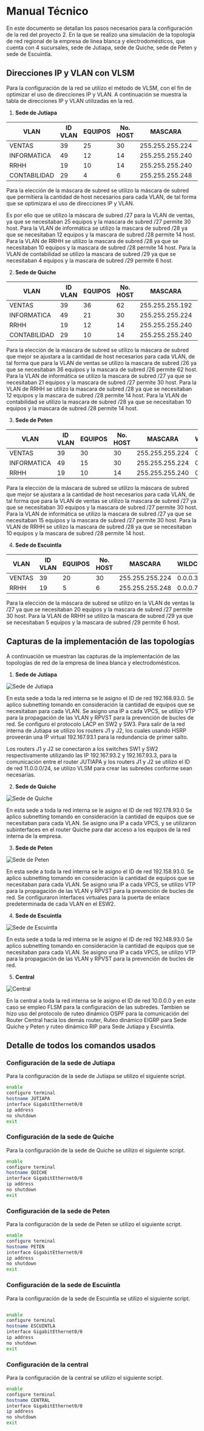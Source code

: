 
# Manual Técnico


En este documento se detallan los pasos necesarios para la configuración de la red del proyecto 2. En la que se realizo una simulación de la topología de red regional de la empresa de linea blanca y electrodomésticos, que cuenta con 4 sucursales, sede de Jutiapa, sede de Quiche, sede de Peten y sede de Escuintla.

## Direcciones IP y VLAN con VLSM

Para la configuración de la red se utilizo el método de VLSM, con el fin de optimizar el uso de direcciones IP y VLAN. A continuación se muestra la tabla de direcciones IP y VLAN utilizadas en la red.

1. **Sede de Jutiapa**

| VLAN | ID VLAN | EQUIPOS | No. HOST | MASCARA | WILDCARD | /SLAH | ID RED | PRIMERA IP | ULTIMA IP | BROADCAST |
|------|---------|---------|----------|---------|----------|-------|--------|------------|-----------|-----------|
| VENTAS | 39 | 25 | 30 |255.255.255.224|0.0.0.31|	/27|	192.168.93.0|	192.168.93.1|	192.168.93.30|	192.168.93.31|
| INFORMATICA | 49 | 12 | 14 |255.255.255.240 | 0.0.0.15 | /28 | 192.168.93.32 | 192.168.93.33 | 192.168.93.46 | 192.168.93.47 |
| RRHH | 19 | 10 | 14 | 255.255.255.240 | 0.0.0.15 | /28 | 192.168.93.48 | 192.168.93.49 | 192.168.93.62 | 192.168.93.63 |
| CONTABILIDAD | 29 | 4 | 6 |255.255.255.248 | 0.0.0.7 | /29 | 192.168.93.64 | 192.168.93.65 | 192.168.93.70 | 192.168.93.71 |

Para la elección de la máscara de subred se utilizo la máscara de subred que permitiera la cantidad de host necesarios para cada VLAN, de tal forma que se optimizara el uso de direcciones IP y VLAN.

Es por ello que se utilizo la máscara de subred /27 para la VLAN de ventas, ya que se necesitaban 25 equipos y la mascara de subred /27 permite 30 host. Para la VLAN de informática se utilizo la mascara de subred /28 ya que se necesitaban 12 equipos y la mascara de subred /28 permite 14 host. Para la VLAN de RRHH se utilizo la mascara de subred /28 ya que se necesitaban 10 equipos y la mascara de subred /28 permite 14 host. Para la VLAN de contabilidad se utilizo la mascara de subred /29 ya que se necesitaban 4 equipos y la mascara de subred /29 permite 6 host.

2. **Sede de Quiche**

| VLAN | ID VLAN | EQUIPOS | No. HOST | MASCARA | WILDCARD | /SLAH | ID RED | PRIMERA IP | ULTIMA IP | BROADCAST |
|------|---------|---------|----------|---------|----------|-------|--------|------------|-----------|-----------|
| VENTAS | 39 | 36 | 62 | 255.255.255.192 | 0.0.0.63 | /26 | 192.178.93.0 | 192.178.93.1 | 192.178.93.62 | 192.178.93.63 |
| INFORMATICA | 49 | 21 | 30 | 255.255.255.224 | 0.0.0.31 | /27 | 192.178.93.64 | 192.178.93.63 | 192.178.93.94 | 192.178.93.95 |
| RRHH | 19 | 12 | 14 | 255.255.255.240 | 0.0.0.15 | /28 | 192.178.93.96 | 192.178.93.97 | 192.178.93.110 | 192.178.93.111 |
| CONTABILIDAD | 29 | 10 | 14 |255.255.255.240 | 0.0.0.15 | /28 | 192.178.93.112 | 192.178.93.113 | 192.178.93.126 | 192.178.93.127 |

Para la elección de la máscara de subred se utilizo la máscara de subred que mejor se ajustara a la cantidad de host necesarios para cada VLAN, de tal forma que para la VLAN de ventas se utilizo la mascara de subred /26 ya que se necesitaban 36 equipos y la mascara de subred /26 permite 62 host. Para la VLAN de informática se utilizo la mascara de subred /27 ya que se necesitaban 21 equipos y la mascara de subred /27 permite 30 host. Para la VLAN de RRHH se utilizo la mascara de subred /28 ya que se necesitaban 12 equipos y la mascara de subred /28 permite 14 host. Para la VLAN de contabilidad se utilizo la mascara de subred /28 ya que se necesitaban 10 equipos y la mascara de subred /28 permite 14 host.

3. **Sede de Peten**

| VLAN | ID VLAN | EQUIPOS | No. HOST | MASCARA | WILDCARD | /SLAH | ID RED | PRIMERA IP | ULTIMA IP | BROADCAST |
|------|---------|---------|----------|---------|----------|-------|--------|------------|-----------|-----------|
| VENTAS | 39 | 30 | 30 |255.255.255.224 | 0.0.0.31 | /27 | 192.158.93.0 | 192.158.93.1 | 192.158.93.30 | 192.158.93.31 |
| INFORMATICA | 49 | 15 | 30 |255.255.255.224 | 0.0.0.31 | /27 | 192.158.93.32 | 192.158.93.33 | 192.158.93.62 | 192.158.93.63 |
| RRHH | 19 | 10 | 14 | 255.255.255.240 | 0.0.0.15 | /28 | 192.158.93.64 | 192.158.93.65 | 192.158.93.78 | 192.158.93.79 |

Para la elección de la máscara de subred se utilizo la máscara de subred que mejor se ajustara a la cantidad de host necesarios para cada VLAN, de tal forma que para la VLAN de ventas se utilizo la mascara de subred /27 ya que se necesitaban 30 equipos y la mascara de subred /27 permite 30 host. Para la VLAN de informática se utilizo la mascara de subred /27 ya que se necesitaban 15 equipos y la mascara de subred /27 permite 30 host. Para la VLAN de RRHH se utilizo la mascara de subred /28 ya que se necesitaban 10 equipos y la mascara de subred /28 permite 14 host.

4. **Sede de Escuintla**

| VLAN | ID VLAN | EQUIPOS | No. HOST | MASCARA | WILDCARD | /SLAH | ID RED | PRIMERA IP | ULTIMA IP | BROADCAST |
|------|---------|---------|----------|---------|----------|-------|--------|------------|-----------|-----------|
| VENTAS | 39 | 20 | 30 |255.255.255.224 | 0.0.0.31 | /27 | 192.148.93.0 | 192.148.93.1 | 192.148.93.30 | 192.148.93.31 |
| RRHH | 19 | 5 | 6 | 255.255.255.248 | 0.0.0.7 | /29 | 192.148.93.32 | 192.148.93.33 | 192.148.93.38 | 192.148.93.39 |

Para la elección de la máscara de subred se utilizo en la VLAN de ventas la /27 ya que se necesitaban 20 equipos y la mascara de subred /27 permite 30 host. Para la VLAN de RRHH se utilizo la mascara de subred /29 ya que se necesitaban 5 equipos y la mascara de subred /29 permite 6 host.

## Capturas de la implementación de las topologías

A continuación se muestran las capturas de la implementación de las topologías de red de la empresa de linea blanca y electrodomésticos.

1. **Sede de Jutiapa**

![Sede de Jutiapa](img/jutiapa.png)

En esta sede a toda la red interna se le asigno el ID de red 192.168.93.0. Se aplico subnetting tomando en consideración la cantidad de equipos que se necesitaban para cada VLAN. Se asigno una IP a cada VPCS, se utilizo VTP para la propagación de las VLAN y RPVST para la prevención de bucles de red. Se configuro el protocolo LACP en SW2 y SW3. Para salir de la red interna de Jutiapa se utilizo los routers J1 y J2, los cuales usando HSRP proveerán una IP virtual 192.167.93.1 para la redundancia de primer salto.

Los routers J1 y J2 se conectaron a los switches SW1 y SW2 respectivamente utilizando las IP 192.167.93.2 y 192.167.93.3, para la comunicación entre el router JUTIAPA y los routers J1 y J2 se utilizo el ID de red 11.0.0.0/24, se utilizo VLSM para crear las subredes conforme sean necesarias.


2. **Sede de Quiche**

![Sede de Quiche](img/quiche.png)

En esta sede a toda la red interna se le asigno el ID de red 192.178.93.0 Se aplico subnetting tomando en consideración la cantidad de equipos que se necesitaban para cada VLAN. Se asigno una IP a cada VPCS, y se utilizaron subinterfaces en el router Quiche para dar acceso a los equipos de la red interna de la empresa.

3. **Sede de Peten**

![Sede de Peten](img/peten.png)

En esta sede a toda la red interna se le asigno el ID de red 192.158.93.0. Se aplico subnetting tomando en consideración la cantidad de equipos que se necesitaban para cada VLAN. Se asigno una IP a cada VPCS, se utilizo VTP para la propagación de las VLAN y RPVST para la prevención de bucles de red. Se configuraron interfaces virtuales para la puerta de enlace predeterminada de cada VLAN en el ESW2. 


4. **Sede de Escuintla**

![Sede de Escuintla](img/escuintla.png)

En esta sede a toda la red interna se le asigno el ID de red 192.148.93.0 Se aplico subnetting tomando en consideración la cantidad de equipos que se necesitaban para cada VLAN. Se asigno una IP a cada VPCS, se utilizo VTP para la propagación de las VLAN y RPVST para la prevención de bucles de red.

5. **Central**

![Central](img/central.png)

En la central a toda la red interna se le asigno el ID de red 10.0.0.0  y en este caso se empleo FLSM para la configuración de las subredes. Tambien se hizo uso del protocolo de ruteo dinámico OSPF para la comunicación del Router Central hacia los demás router, Ruteo dinámico EIGRP para Sede Quiche y Peten y ruteo dinámico RIP para Sede Jutiapa y Escuintla.

## Detalle de todos los comandos usados


### Configuración de la sede de Jutiapa

Para la configuración de la sede de Jutiapa se utilizo el siguiente script.

```bash
enable
configure terminal
hostname JUTIAPA
interface GigabitEthernet0/0
ip address
no shutdown
exit
```

### Configuración de la sede de Quiche

Para la configuración de la sede de Quiche se utilizo el siguiente script.

```bash
enable
configure terminal
hostname QUICHE
interface GigabitEthernet0/0
ip address
no shutdown
exit
```

### Configuración de la sede de Peten

Para la configuración de la sede de Peten se utilizo el siguiente script.

```bash
enable
configure terminal
hostname PETEN
interface GigabitEthernet0/0
ip address
no shutdown
exit
```

### Configuración de la sede de Escuintla

Para la configuración de la sede de Escuintla se utilizo el siguiente script.

```bash

enable
configure terminal
hostname ESCUINTLA
interface GigabitEthernet0/0
ip address
no shutdown
exit
```

### Configuración de la central

Para la configuración de la central se utilizo el siguiente script.

```bash
enable
configure terminal
hostname CENTRAL
interface GigabitEthernet0/0
ip address
no shutdown
exit
```




